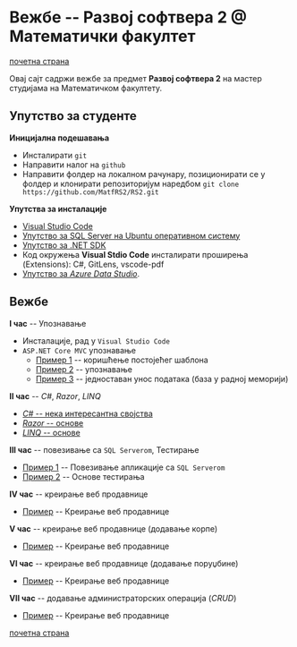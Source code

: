 # Вежбе -- Развој софтвера 2 @ Математички факултет

[почетна страна](../README.md)

Овај сајт садржи вежбе за предмет **Развој софтвера 2** на мастер студијама на Математичком факултету.

## Упутство за студенте

**Иницијална подешавања**

* Инсталирати `git`
* Направити налог на `github`
* Направити фолдер на локалном рачунару, позиционирати се у фолдер и клонирати репозиторијум наредбом ```git clone https://github.com/MatfRS2/RS2.git```

**Упутства за инсталације**

* [Visual Studio Code](https://code.visualstudio.com/Download?wt.mc_id=DotNet_Home)
* [Упутство за SQL Server на Ubuntu оперативном систему](http://www.maxtblog.com/2018/07/installing-ms-sql-server-in-ubuntu-18-04/)
* [Упутство за .NET SDK](https://www.microsoft.com/net/learn/get-started-with-dotnet-tutorial)
* Код окружења **Visual Stdio Code** инсталирати проширења (Extensions): C#, GitLens, vscode-pdf
* [Упутство за _Azure Data Studio_](https://azure.microsoft.com/en-us/updates/azure-data-studio-is-now-available/).

## Вежбе

**I час** -- Упознавање

* Инсталације, рад у `Visual Studio Code`
* `ASP.NET Core MVC` упознавање
  * [Пример 1](./01_cas/primer1/README.md) -- коришћење постојећег шаблона
  * [Пример 2](./01_cas/primer2/README.md) -- упознавање
  * [Пример 3](./01_cas/primer4/README.md) -- једноставан унос података (база у радној меморији)

**II час** -- _C#_, _Razor_, _LINQ_

* [_C#_ -- нека интересантна својства](./02_cas/csharpPrimeri/README.md) 
* [_Razor_ -- основе](./02_cas/razorPrimeri/README.md)
* [_LINQ_ -- основе](./02_cas/linqPrimeri/README.md)

**III час** -- повезивање са `SQL Serverom`, Тестирање

* [Пример 1](./03_cas/primer4/README.md) -- Повезивање апликације са `SQL Serverom`
* [Пример 2](./03_cas/UnitTesting/README.md) -- Основе тестирања


**IV час** -- креирање веб продавнице

* [Пример](./04_cas/README.md) -- Креирање веб продавнице


**V час** -- креирање веб продавнице (додавање корпе)

* [Пример](./05_cas/README.md) -- Креирање веб продавнице

**VI час** -- креирање веб продавнице (додавање поруџбине)

* [Пример](./06_cas/README.md) -- Креирање веб продавнице

**VII час** -- додавање администраторских операција (_CRUD_)

* [Пример](./07_cas/README.md) -- Креирање веб продавнице


[почетна страна](../README.md)
